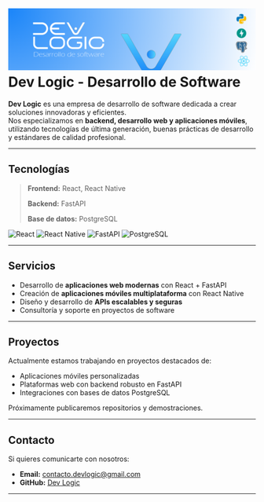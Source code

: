 # ![Logo](banner.png) Dev Logic - Desarrollo de Software

**Dev Logic** es una empresa de desarrollo de software dedicada a crear soluciones innovadoras y eficientes.  
Nos especializamos en **backend, desarrollo web y aplicaciones móviles**, utilizando tecnologías de última generación, buenas prácticas de desarrollo y estándares de calidad profesional.

---

## Tecnologías

> <p><strong>Frontend:</strong> React, React Native</p>  
> <p><strong>Backend:</strong> FastAPI</p>  
> <p><strong>Base de datos:</strong> PostgreSQL</p>  

<p>
  <img src="https://img.shields.io/badge/React-18-blue?logo=react&logoColor=white" alt="React" />
  <img src="https://img.shields.io/badge/React%20Native-0.73-61DAFB?logo=react&logoColor=black" alt="React Native" />
  <img src="https://img.shields.io/badge/FastAPI-0.110-009688?logo=fastapi&logoColor=white" alt="FastAPI" />
  <img src="https://img.shields.io/badge/PostgreSQL-16-blue?logo=postgresql&logoColor=white" alt="PostgreSQL" />
</p>

---

## Servicios

- Desarrollo de **aplicaciones web modernas** con React + FastAPI  
- Creación de **aplicaciones móviles multiplataforma** con React Native  
- Diseño y desarrollo de **APIs escalables y seguras**  
- Consultoría y soporte en proyectos de software  

---

## Proyectos

Actualmente estamos trabajando en proyectos destacados de:  
- Aplicaciones móviles personalizadas  
- Plataformas web con backend robusto en FastAPI  
- Integraciones con bases de datos PostgreSQL  

Próximamente publicaremos repositorios y demostraciones.

---

## Contacto

Si quieres comunicarte con nosotros:  
- **Email:** contacto.devlogic@gmail.com  
- **GitHub:** [Dev Logic](https://github.com/Dev-Logic-Desarrollo-de-software)  

---
